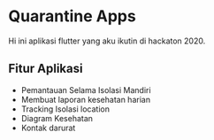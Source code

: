 # Quarantine Apps

Hi ini aplikasi flutter yang aku ikutin di hackaton 2020.

## Fitur Aplikasi

- Pemantauan Selama Isolasi Mandiri
- Membuat laporan kesehatan harian
- Tracking Isolasi location
- Diagram Kesehatan
- Kontak darurat

